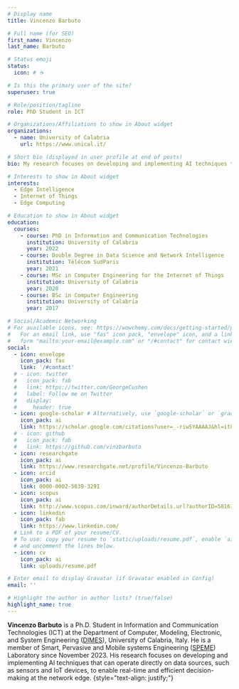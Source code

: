 ```yaml
---
# Display name
title: Vincenzo Barbuto

# Full name (for SEO)
first_name: Vincenzo
last_name: Barbuto

# Status emoji
status:
  icon: # ☕️

# Is this the primary user of the site?
superuser: true

# Role/position/tagline
role: PhD Student in ICT

# Organizations/Affiliations to show in About widget
organizations:
  - name: University of Calabria
    url: https://www.unical.it/

# Short bio (displayed in user profile at end of posts)
bio: My research focuses on developing and implementing AI techniques that can operate directly on data sources, such as sensors and IoT devices, to enable real-time and efficient decision-making at the network edge.

# Interests to show in About widget
interests:
  - Edge Intelligence
  - Internet of Things
  - Edge Computing

# Education to show in About widget
education:
  courses:
    - course: PhD in Information and Communication Technologies
      institution: University of Calabria
      year: 2022
    - course: Double Degree in Data Science and Network Intelligence
      institution: Télécom SudParis
      year: 2021
    - course: MSc in Computer Engineering for the Internet of Things
      institution: University of Calabria
      year: 2020
    - course: BSc in Computer Engineering
      institution: University of Calabria
      year: 2017

# Social/Academic Networking
# For available icons, see: https://wowchemy.com/docs/getting-started/page-builder/#icons
#   For an email link, use "fas" icon pack, "envelope" icon, and a link in the
#   form "mailto:your-email@example.com" or "/#contact" for contact widget.
social:
  - icon: envelope
    icon_pack: fas
    link: '/#contact'
  # - icon: twitter
  #   icon_pack: fab
  #   link: https://twitter.com/GeorgeCushen
  #   label: Follow me on Twitter
  #   display:
  #     header: true
  - icon: google-scholar # Alternatively, use `google-scholar` or `graduation-cap` icon from `ai` icon pack
    icon_pack: ai
    link: https://scholar.google.com/citations?user=_-riw5YAAAAJ&hl=it&authuser=1
  # - icon: github
  #   icon_pack: fab
  #   link: https://github.com/vinzbarbuto
  - icon: researchgate
    icon_pack: ai
    link: https://www.researchgate.net/profile/Vincenzo-Barbuto
  - icon: orcid
    icon_pack: ai
    link: 0000-0002-5639-3291
  - icon: scopus
    icon_pack: ai
    link: http://www.scopus.com/inward/authorDetails.url?authorID=58161584500&partnerID=MN8TOARS
  - icon: linkedin
    icon_pack: fab
    link: https://www.linkedin.com/
  # Link to a PDF of your resume/CV.
  # To use: copy your resume to `static/uploads/resume.pdf`, enable `ai` icons in `params.yaml`,
  # and uncomment the lines below.
  - icon: cv
    icon_pack: ai
    link: uploads/resume.pdf

# Enter email to display Gravatar (if Gravatar enabled in Config)
email: ''

# Highlight the author in author lists? (true/false)
highlight_name: true
---
```

**Vincenzo Barbuto** is a Ph.D. Student in Information and Communication Technologies (ICT) at the Department of Computer, Modeling, Electronic, and System Engineering ([DIMES](https://dimes.unical.it/)), University of Calabria, Italy. He is a member of Smart, Pervasive and Mobile systems Engineering ([SPEME](https://labs.dimes.unical.it/speme/people/)) Laboratory since November 2023. His research focuses on developing and implementing AI techniques that can operate directly on data sources, such as sensors and IoT devices, to enable real-time and efficient decision-making at the network edge.
{style="text-align: justify;"}
<!-- {{% callout note %}}
Learn more [about me](./about/) and my background
{{% /callout %}} -->